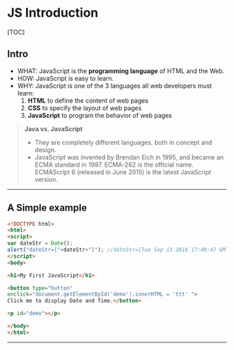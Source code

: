 # JS Introduction

[TOC]



## Intro

* WHAT: JavaScript is the __programming language__ of HTML and the Web.
* HOW: JavaScript is easy to learn.
* WHY: JavaScript is one of the 3 languages all web developers must learn:
  1. __HTML__ to define the content of web pages
  2. __CSS__ to specify the layout of web pages
  3. __JavaScript__ to program the behavior of web pages


> __Java vs. JavaScript__
>
> * They are completely different languages, both in concept and design.
> * JavaScript was invented by Brendan Eich in 1995, and became an ECMA standard in 1997. ECMA-262 is the official name. ECMAScript 6 (released in June 2015) is the latest JavaScript version.

-----

## A Simple example

````html
<!DOCTYPE html>
<html>
<script>
var dateStr = Date();
alert("dateStr=["+dateStr+"]"); //dateStr=[Tue Sep 13 2016 17:40:47 GMT+0800 (台北標準時間)]
</script>
<body>

<h1>My First JavaScript</h1>

<button type="button"
onclick="document.getElementById('demo').innerHTML = 'ttt' ">
Click me to display Date and Time.</button>

<p id="demo"></p>

</body>
</html>
````

----

